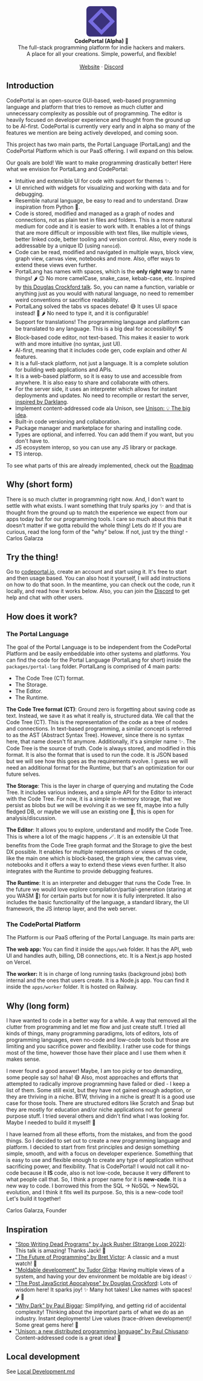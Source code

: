 <div align="center">
<img src="./apps/web/public/favicon.png" width="80" title="CodePortal logo">
</div>

<div align="center"><strong>CodePortal (Alpha) 🚀</strong></div>
<div align="center">The full-stack programming platform for indie hackers and makers.<br />A place for all your creations. Simple, powerful, and flexible!</div>
<br />
<div align="center">
<a href="https://codeportal.io">Website</a>
<span> · </span>
<a href="https://codeportal.io/discord">Discord</a>
</div>

## Introduction

CodePortal is an open-source GUI-based, web-based programming language and platform that tries to remove as much clutter and unnecessary complexity as possible out of programming. The editor is heavily focused on developer experience and thought from the ground up to be AI-first. CodePortal is currently very early and in alpha so many of the features we mention are being actively developed, and coming soon.

This project has two main parts, the Portal Language (PortalLang) and the CodePortal Platform which is our PaaS offering. I will expand on this below.

Our goals are bold! We want to make programming drastically better! Here what we envision for PortalLang and CodePortal:

- Intuitive and extensible UI for code with support for themes ✨.
- UI enriched with widgets for visualizing and working with data and for debugging.
- Resemble natural language, be easy to read and to understand. Draw inspiration from Python 🐍.
- Code is stored, modified and managed as a graph of nodes and connections, not as plain text in files and folders. This is a more natural medium for code and it is easier to work with. It enables a lot of things that are more difficult or impossible with text files, like multiple views, better linked code, better tooling and version control. Also, every node is addressable by a unique ID (using `nanoid`).
- Code can be read, modified and navigated in multiple ways, block view, graph view, canvas view, notebooks and more. Also, offer ways to extend these views even further.
- PortalLang has names with spaces, which is the **only right way** to name things! 🌶️ 😉 No more camelCase, snake_case, kebab-case, etc. Inspired by [this Douglas Crockford talk](https://www.youtube.com/watch?v=99Zacm7SsWQ&t=2927s). So, you can name a function, variable or anything just as you would with natural language, no need to remember weird conventions or sacrifice readability.
- PortalLang solved the tabs vs spaces debate! 😅 It uses UI space instead! 🤯 🌶️ No need to type it, and it is configurable!
- Support for translations! The programming language and platform can be translated to any language. This is a big deal for accessibility! 🌎
- Block-based code editor, not text-based. This makes it easier to work with and more intuitive (no syntax, just UI).
- AI-first, meaning that it includes code gen, code explain and other AI features.
- It is a full-stack platform, not just a language. It is a complete solution for building web applications and APIs.
- It is a web-based platform, so it is easy to use and accessible from anywhere. It is also easy to share and collaborate with others.
- For the server side, it uses an interpreter which allows for instant deployments and updates. No need to recompile or restart the server, [inspired by Darklang](https://blog.darklang.com/how-dark-deploys-code-in-50ms/).
- Implement content-addressed code ala Unison, see [Unison: 💡 The big idea](https://www.unison-lang.org/learn/the-big-idea/).
- Built-in code versioning and collaboration.
- Package manager and marketplace for sharing and installing code.
- Types are optional, and inferred. You can add them if you want, but you don't have to.
- JS ecosystem interop, so you can use any JS library or package.
- TS interop.

To see what parts of this are already implemented, check out the [Roadmap](./Roadmap.md)

## Why (short form)

There is so much clutter in programming right now. And, I don't want to settle with what exists. I want something that truly sparks joy ✨ and that is thought from the ground up to match the experience we expect from our apps today but for our programming tools. I care so much about this that it doesn't matter if we gotta rebuild the whole thing! Lets do it! If you are curious, read the long form of the "why" below. If not, just try the thing! - Carlos Galarza

## Try the thing!

Go to [codeportal.io](https://codeportal.io), create an account and start using it. It's free to start and then usage based. You can also host it yourself, I will add instructions on how to do that soon. In the meantime, you can check out the code, run it locally, and read how it works below. Also, you can join the [Discord](https://codeportal.io/discord) to get help and chat with other users.

## How does it work?

### The Portal Language

The goal of the Portal Language is to be independent from the CodePortal Platform and be easily embeddable into other systems and platforms. You can find the code for the Portal Language (PortalLang for short) inside the `packages/portal-lang` folder. PortalLang is comprised of 4 main parts:

- The Code Tree (CT) format.
- The Storage.
- The Editor.
- The Runtime.

**The Code Tree format (CT)**: Ground zero is forgetting about saving code as text. Instead, we save it as what it really is, structured data. We call that the Code Tree (CT). This is the representation of the code as a tree of nodes and connections. In text-based programming, a similar concept is referred to as the AST (Abstract Syntax Tree). However, since there is no syntax here, that name doesn't fit anymore. Additionally, it's a simpler name ✨. The Code Tree is the source of truth. Code is always stored, and modified in this format. It is also the format that is used to run the code. It is JSON based but we will see how this goes as the requirements evolve. I guess we will need an additional format for the Runtime, but that's an optimization for our future selves.

**The Storage**: This is the layer in charge of querying and mutating the Code Tree. It includes various indexes, and a simple API for the Editor to interact with the Code Tree. For now, it is a simple in-memory storage, that we persist as blobs but we will be evolving it as we see fit, maybe into a fully fledged DB, or maybe we will use an existing one 🤔, this is open for analysis/discussion.

**The Editor**: It allows you to explore, understand and modify the Code Tree. This is where a lot of the magic happens 🪄. It is an extensible UI that benefits from the Code Tree graph format and the Storage to give the best DX possible. It enables for multiple representations or views of the code, like the main one which is block-based, the graph view, the canvas view, notebooks and it offers a way to extend these views even further. It also integrates with the Runtime to provide debugging features.

**The Runtime**: It is an interpreter and debugger that runs the Code Tree. In the future we would love explore compilation/partial-generation (staring at you WASM 👀) for certain parts but for now it is fully interpreted. It also includes the basic functionality of the language, a standard library, the UI framework, the JS interop layer, and the web server.

### The CodePortal Platform

The Platform is our PaaS offering of the Portal Language. Its main parts are:

**The web app:** You can find it inside the `apps/web` folder. It has the API, web UI and handles auth, billing, DB connections, etc. It is a Next.js app hosted on Vercel.

**The worker:** It is in charge of long running tasks (background jobs) both internal and the ones that users create. It is a Node.js app. You can find it inside the `apps/worker` folder. It is hosted on Railway.

## Why (long form)

I have wanted to code in a better way for a while. A way that removed all the clutter from programming and let me flow and just create stuff. I tried all kinds of things, many programming paradigms, lots of editors, lots of programming languages, even no-code and low-code tools but those are limiting and you sacrifice power and flexibility. I rather use code for things most of the time, however those have their place and I use them when it makes sense.

I never found a good answer! Maybe, I am too picky or too demanding, some people say so! haha! 😅 Also, most approaches and efforts that attempted to radically improve programming have failed or died - I keep a list of them. Some still exist, but they have not gained enough adoption, or they are thriving in a niche. BTW, thriving in a niche is great! It is a good use case for those tools. There are structured editors like Scratch and Snap but they are mostly for education and/or niche applications not for general purpose stuff. I tried several others and didn't find what I was looking for. Maybe I needed to build it myself! 🤔

I have learned from all these efforts, from the mistakes, and from the good things. So I decided to set out to create a new programming language and platform. I decided to start from first principles and design something simple, smooth, and with a focus on developer experience. Something that is easy to use and flexible enough to create any type of application without sacrificing power, and flexibility. That is CodePortal! I would not call it no-code because it **IS** code, also is not low-code, because it very different to what people call that. So, I think a proper name for it is **new-code**. It is a new way to code. I borrowed this from the SQL -> NoSQL -> NewSQL evolution, and I think it fits well its purpose. So, this is a new-code tool! Let's build it together!

Carlos Galarza, Founder

## Inspiration

- ["Stop Writing Dead Programs" by Jack Rusher (Strange Loop 2022)](https://www.youtube.com/watch?v=8Ab3ArE8W3s): This talk is amazing! Thanks Jack! 🚀
- ["The Future of Programming" by Bret Victor](https://www.youtube.com/watch?v=8pTEmbeENF4): A classic and a must watch! 💾
- ["Moldable development" by Tudor Gîrba](https://www.youtube.com/watch?v=Pot9GnHFOVU): Having multiple views of a system, and having your dev environment be moldable are big ideas! 💡
- ["The Post JavaScript Apocalypse" by Douglas Crockford](https://www.youtube.com/watch?v=99Zacm7SsWQ): Lots of wisdom here! It sparks joy! ✨ Many hot takes! Like names with spaces! 🌶️ 🤯
- ["Why Dark" by Paul Biggar](https://www.youtube.com/watch?v=66w4Pdp5RhI): Simplifying, and getting rid of accidental complexity! Thinking about the important parts of what we do as an industry. Instant deployments! Live values (trace-driven development)! Some great gems here! 💎
- ["Unison: a new distributed programming language" by Paul Chiusano](https://www.youtube.com/watch?v=gCWtkvDQ2ZI): Content-addressed code is a great idea! 📍

## Local development

See [Local Development.md](./LocalDev.md)
